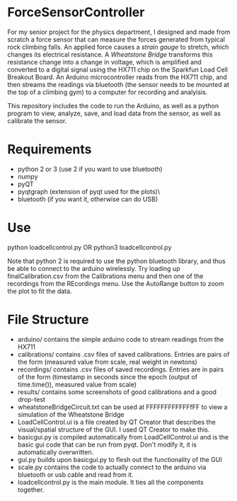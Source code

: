 # ForceSensorController

For my senior project for the physics department, I designed and made from scratch a force sensor that can measure the forces generated from typical rock climbing falls. An applied force causes a *strain gauge* to stretch, which changes its electrical resistance. A *Wheatstone Bridge* transforms this resistance change into a change in voltage, which is amplified and converted to a digital signal using the HX711 chip on the Sparkfun Load Cell Breakout Board. An Arduino microcontroller reads from the HX711 chip, and then streams the readings via bluetooth (the sensor needs to be mounted at the top of a climbing gym) to a computer for recording and analyisis.

This repository includes the code to run the Arduino, as well as a python program to view, analyze, save, and load data from the sensor, as well as calibrate the sensor.

# Requirements
- python 2 or 3 (use 2 if you want to use bluetooth)
- numpy
- pyQT
- pyqtgraph (extension of pyqt used for the plots)\
- bluetooth (if you want it, otherwise can do USB)


# Use
python loadcellcontrol.py
OR
python3 loadcellcontrol.py

Note that python 2 is required to use the python bluetooth library, and thus be able to connect to the arduino wirelessly.
Try loading up finalCalibration.csv from the Calibrations menu and then one of the recordings from the REcordings menu. Use the AutoRange button to zoom the plot to fit the data.

# File Structure
- arduino/ contains the simple arduino code to stream readings from the HX711
- calibrations/ contains .csv files of saved calibrations. Entries are pairs of the form (measured value from scale, real weight in newtons)
- recordings/ contains .csv files of saved recordings. Entries are in pairs of the form (timestamp in seconds since the epoch (output of time.time()), measured value from scale)
- results/ contains some screenshots of good calibrations and a good drop-test
- wheatstoneBridgeCircuit.txt can be used at FFFFFFFFFFFFfFF to view a simulation of the Wheatstone Bridge
- LoadCellControl.ui is a file created by QT Creator that describes the visual/spatial structure of the GUI. I used QT Creator to make this.
- basicgui.py is compiled automatically from LoadCellControl.ui and is the basic gui code that can be run from pyqt. Don't modify it, it is automatically overwritten.
- gui.py builds upon basicgui.py to flesh out the functionality of the GUI
- scale.py contains the code to actually connect to the arduino via bluetooth or usb cable and read from it.
- loadcellcontrol.py is the main module. It ties all the components together.
